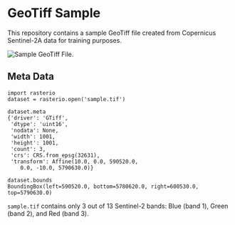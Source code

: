 GeoTiff Sample
==============

This repository contains a sample GeoTiff file created from Copernicus
Sentinel-2A data for training purposes.

![Sample GeoTiff File.](sample.png)


Meta Data
---------

    import rasterio
    dataset = rasterio.open('sample.tif')

    dataset.meta
    {'driver': 'GTiff',
     'dtype': 'uint16',
     'nodata': None,
     'width': 1001,
     'height': 1001,
     'count': 3,
     'crs': CRS.from_epsg(32631),
     'transform': Affine(10.0, 0.0, 590520.0,
	    0.0, -10.0, 5790630.0)}

    dataset.bounds
    BoundingBox(left=590520.0, bottom=5780620.0, right=600530.0, top=5790630.0)


`sample.tif` contains only 3 out of 13 Sentinel-2 bands: Blue (band
1), Green (band 2), and Red (band 3).
